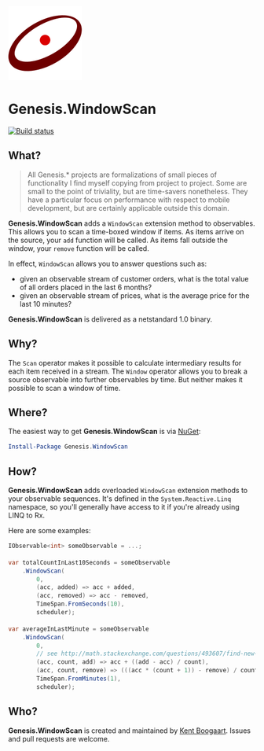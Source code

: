 ![Logo](Art/Logo150x150.png "Logo")

# Genesis.WindowScan

[![Build status](https://ci.appveyor.com/api/projects/status/c8paieufpgpm0v63?svg=true)](https://ci.appveyor.com/project/kentcb/genesis-windowscan)
## What?

> All Genesis.* projects are formalizations of small pieces of functionality I find myself copying from project to project. Some are small to the point of triviality, but are time-savers nonetheless. They have a particular focus on performance with respect to mobile development, but are certainly applicable outside this domain.
 
**Genesis.WindowScan** adds a `WindowScan` extension method to observables. This allows you to scan a time-boxed window if items. As items arrive on the source, your `add` function will be called. As items fall outside the window, your `remove` function will be called.

In effect, `WindowScan` allows you to answer questions such as:

* given an observable stream of customer orders, what is the total value of all orders placed in the last 6 months?
* given an observable stream of prices, what is the average price for the last 10 minutes?

**Genesis.WindowScan** is delivered as a netstandard 1.0 binary.

## Why?

The `Scan` operator makes it possible to calculate intermediary results for each item received in a stream. The `Window` operator allows you to break a source observable into further observables by time. But neither makes it possible to scan a window of time.

## Where?

The easiest way to get **Genesis.WindowScan** is via [NuGet](http://www.nuget.org/packages/Genesis.WindowScan/):

```PowerShell
Install-Package Genesis.WindowScan
```

## How?

**Genesis.WindowScan** adds overloaded `WindowScan` extension methods to your observable sequences. It's defined in the `System.Reactive.Linq` namespace, so you'll generally have access to it if you're already using LINQ to Rx.

Here are some examples:

```C#
IObservable<int> someObservable = ...;

var totalCountInLast10Seconds = someObservable
    .WindowScan(
        0,
        (acc, added) => acc + added,
        (acc, removed) => acc - removed,
        TimeSpan.FromSeconds(10),
        scheduler);

var averageInLastMinute = someObservable
    .WindowScan(
        0,
        // see http://math.stackexchange.com/questions/493607/find-new-average-if-removing-one-element-from-current-average for the Math
        (acc, count, add) => acc + ((add - acc) / count),
        (acc, count, remove) => (((acc * (count + 1)) - remove) / count),
        TimeSpan.FromMinutes(1),
        scheduler);
``` 

## Who?

**Genesis.WindowScan** is created and maintained by [Kent Boogaart](http://kent-boogaart.com). Issues and pull requests are welcome.